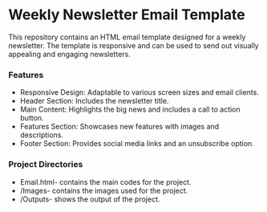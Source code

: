 # Weekly Newsletter Email Template

This repository contains an HTML email template designed for a weekly newsletter. The template is responsive and can be used to send out visually appealing and engaging newsletters.

### Features
- Responsive Design: Adaptable to various screen sizes and email clients.
- Header Section: Includes the newsletter title.
- Main Content: Highlights the big news and includes a call to action button.
- Features Section: Showcases new features with images and descriptions.
- Footer Section: Provides social media links and an unsubscribe option.


### Project Directories
- Email.html- contains the main codes for the project.
- /Images- contains the images used for the project.
- /Outputs- shows the output of the project.

